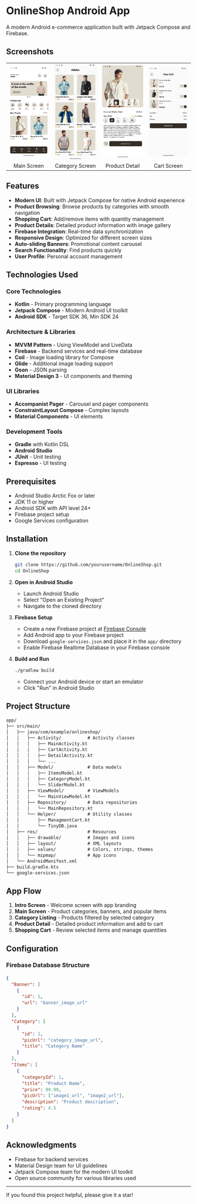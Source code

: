 # OnlineShop Android App

A modern Android e-commerce application built with Jetpack Compose and Firebase.

## Screenshots

<!-- Add your app screenshots here -->
<table>
  <tr>
    <td><img src="screenshots/main_screen.png" alt="Main Screen" width="200"/></td>
    <td><img src="screenshots/category_screen.png" alt="Category Screen" width="200"/></td>
    <td><img src="screenshots/product_detail.png" alt="Product Detail" width="200"/></td>
    <td><img src="screenshots/cart_screen.png" alt="Cart Screen" width="200"/></td>
  </tr>
  <tr>
    <td align="center">Main Screen</td>
    <td align="center">Category Screen</td>
    <td align="center">Product Detail</td>
    <td align="center">Cart Screen</td>
  </tr>
</table>

## Features

- **Modern UI**: Built with Jetpack Compose for native Android experience
- **Product Browsing**: Browse products by categories with smooth navigation
- **Shopping Cart**: Add/remove items with quantity management
- **Product Details**: Detailed product information with image gallery
- **Firebase Integration**: Real-time data synchronization
- **Responsive Design**: Optimized for different screen sizes
- **Auto-sliding Banners**: Promotional content carousel
- **Search Functionality**: Find products quickly
- **User Profile**: Personal account management

## Technologies Used

### Core Technologies
- **Kotlin** - Primary programming language
- **Jetpack Compose** - Modern Android UI toolkit
- **Android SDK** - Target SDK 36, Min SDK 24

### Architecture & Libraries
- **MVVM Pattern** - Using ViewModel and LiveData
- **Firebase** - Backend services and real-time database
- **Coil** - Image loading library for Compose
- **Glide** - Additional image loading support
- **Gson** - JSON parsing
- **Material Design 3** - UI components and theming

### UI Libraries
- **Accompanist Pager** - Carousel and pager components
- **ConstraintLayout Compose** - Complex layouts
- **Material Components** - UI elements

### Development Tools
- **Gradle** with Kotlin DSL
- **Android Studio**
- **JUnit** - Unit testing
- **Espresso** - UI testing

## Prerequisites

- Android Studio Arctic Fox or later
- JDK 11 or higher
- Android SDK with API level 24+
- Firebase project setup
- Google Services configuration

## Installation

1. **Clone the repository**
   ```bash
   git clone https://github.com/yourusername/OnlineShop.git
   cd OnlineShop
   ```

2. **Open in Android Studio**
   - Launch Android Studio
   - Select "Open an Existing Project"
   - Navigate to the cloned directory

3. **Firebase Setup**
   - Create a new Firebase project at [Firebase Console](https://console.firebase.google.com/)
   - Add Android app to your Firebase project
   - Download `google-services.json` and place it in the `app/` directory
   - Enable Firebase Realtime Database in your Firebase console

4. **Build and Run**
   ```bash
   ./gradlew build
   ```
   - Connect your Android device or start an emulator
   - Click "Run" in Android Studio

## Project Structure

```
app/
├── src/main/
│   ├── java/com/example/onlineshop/
│   │   ├── Activity/          # Activity classes
│   │   │   ├── MainActivity.kt
│   │   │   ├── CartActivity.kt
│   │   │   ├── DetailActivity.kt
│   │   │   └── ...
│   │   ├── Model/             # Data models
│   │   │   ├── ItemsModel.kt
│   │   │   ├── CategoryModel.kt
│   │   │   └── SliderModel.kt
│   │   ├── ViewModel/         # ViewModels
│   │   │   └── MainViewModel.kt
│   │   ├── Repository/        # Data repositories
│   │   │   └── MainRepository.kt
│   │   └── Helper/            # Utility classes
│   │       ├── ManagmentCart.kt
│   │       └── TinyDB.java
│   ├── res/                   # Resources
│   │   ├── drawable/          # Images and icons
│   │   ├── layout/            # XML layouts
│   │   ├── values/            # Colors, strings, themes
│   │   └── mipmap/            # App icons
│   └── AndroidManifest.xml
├── build.gradle.kts
└── google-services.json
```

## App Flow

1. **Intro Screen** - Welcome screen with app branding
2. **Main Screen** - Product categories, banners, and popular items
3. **Category Listing** - Products filtered by selected category
4. **Product Detail** - Detailed product information and add to cart
5. **Shopping Cart** - Review selected items and manage quantities

## Configuration

### Firebase Database Structure
```json
{
  "Banner": [
    {
      "id": 1,
      "url": "banner_image_url"
    }
  ],
  "Category": [
    {
      "id": 1,
      "picUrl": "category_image_url",
      "title": "Category Name"
    }
  ],
  "Items": [
    {
      "categoryId": 1,
      "title": "Product Name",
      "price": 99.99,
      "picUrl": ["image1_url", "image2_url"],
      "description": "Product description",
      "rating": 4.5
    }
  ]
}
```

## Acknowledgments

- Firebase for backend services
- Material Design team for UI guidelines
- Jetpack Compose team for the modern UI toolkit
- Open source community for various libraries used

---

If you found this project helpful, please give it a star!